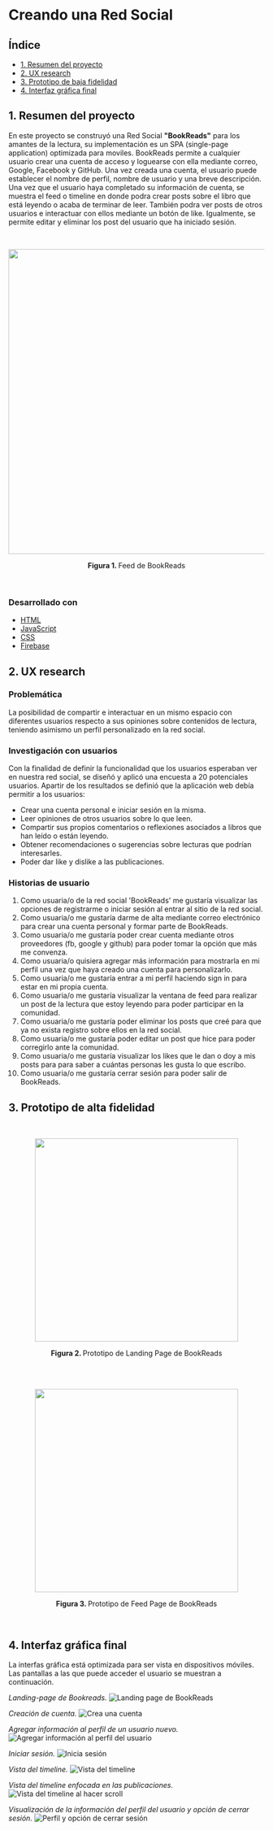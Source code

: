 # Creando una Red Social

## Índice

- [1. Resumen del proyecto](#1-Resumen-del-proyecto)
- [2. UX research](#2-UX-research)
- [3. Prototipo de baja fidelidad](#3-Prototipo-de-baja-fidelidad)
- [4. Interfaz gráfica final](#5-Interfaz-gráfica-final)

## 1. Resumen del proyecto

En este proyecto se construyó una Red Social **"BookReads"** para los amantes de la lectura, su implementación es un SPA (single-page application) optimizada para moviles. BookReads permite a cualquier usuario crear una cuenta de acceso y loguearse con ella mediante correo, Google, Facebook y GitHub. Una vez creada una cuenta, el usuario puede establecer el nombre de perfil, nombre de usuario y una breve descripción. Una vez que el usuario haya completado su información de cuenta, se muestra el feed o timeline en donde podra crear posts sobre el libro que está leyendo o acaba de terminar de leer. También podra ver posts de otros usuarios e interactuar con ellos mediante un botón de like. Igualmente, se permite editar y eliminar los post del usuario que ha iniciado sesión.

<br>

<p align="center">
<img 
height = "600"
src="images/feed.png"/>
</p>     
<p align="center"><strong>Figura 1. </strong>Feed de BookReads</p>
<br/>

### Desarrollado con

- [HTML](https://developer.mozilla.org/en-US/docs/Glossary/HTML)
- [JavaScript](https://www.javascript.com/)
- [CSS](https://developer.mozilla.org/en-US/docs/Web/CSS)
- [Firebase](https://firebase.google.com/?hl=es-419)

## 2. UX research

### Problemática 
La posibilidad de compartir e interactuar en un mismo espacio con diferentes usuarios respecto a sus opiniones sobre contenidos de lectura, teniendo asimismo un perfil personalizado en la red social. 

### Investigación con usuarios
Con la finalidad de definir la funcionalidad que los usuarios esperaban ver en nuestra red social, se diseñó y aplicó una encuesta a 20 potenciales usuarios. Apartir de los resultados se definió que la aplicación web debía permitir a los usuarios: 
- Crear una cuenta personal e iniciar sesión en la misma. 
- Leer opiniones de otros usuarios sobre lo que leen. 
- Compartir sus propios comentarios o reflexiones asociados a libros que han leído o están leyendo. 
- Obtener recomendaciones o sugerencias sobre lecturas que podrían interesarles.
- Poder dar like y dislike a las publicaciones. 

### Historias de usuario
1. Como usuaria/o de la red social 'BookReads' me gustaría visualizar las opciones de registrarme o iniciar sesión al entrar al sitio de la red social.
2. Como usuaria/o me gustaría darme de alta mediante correo electrónico para crear una cuenta personal y formar parte de BookReads.
3. Como usuaria/o me gustaría poder crear cuenta mediante otros proveedores (fb, google y github) para poder tomar la opción que más me convenza.
4. Como usuaria/o quisiera agregar más información para mostrarla en mi perfil una vez que haya creado una cuenta para personalizarlo.
5. Como usuaria/o me gustaría entrar a mi perfil haciendo sign in para estar en mi propia cuenta.
6. Como usuaria/o me gustaría visualizar la ventana de feed para realizar un post de la lectura que estoy leyendo para poder participar en la comunidad.
7. Como usuaria/o me gustaría poder eliminar los posts que creé para que ya no exista registro sobre ellos en la red social.
8. Como usuaria/o me gustaría poder editar un post que hice para poder corregirlo ante la comunidad. 
9. Como usuaria/o me gustaría visualizar los likes que le dan o doy a mis posts para para saber a cuántas personas les gusta lo que escribo.
10. Como usuaria/o me gustaría cerrar sesión para poder salir de BookReads.

## 3. Prototipo de alta fidelidad
<br/>
<p align="center">
<img 
height = "400"
src="images/landingPrototype.png"/>
</p>     
<p align="center"><strong>Figura 2. </strong>Prototipo de Landing Page de BookReads</p>
<br/>

<br/>
<p align="center">
<img 
height = "400"
src="images/feedPrototype.png"/>
</p>     
<p align="center"><strong>Figura 3. </strong>Prototipo de Feed Page de BookReads</p>
<br/>

## 4. Interfaz gráfica final
La interfas gráfica está optimizada para ser vista en dispositivos móviles. Las pantallas a las que puede acceder el usuario se muestran a continuación.

*Landing-page de Bookreads.*
![Landing page de BookReads](./src/assets/bookreads-landing.png)

*Creación de cuenta.*
![Crea una cuenta](./src/assets/bookreads-create-acc.png)

*Agregar información al perfil de un usuario nuevo.*
![Agregar información al perfil del usuario](./src/assets/bookreads-add-info.png)

*Iniciar sesión.*
![Inicia sesión](./src/assets/bookreads-sign-in.png)

*Vista del timeline.*
![Vista del timeline](./src/assets/bookreads-timeline.png)

*Vista del timeline enfocada en las publicaciones.*
![Vista del timeline al hacer scroll](./src/assets/bookreads-timeline-2.png)

*Visualización de la información del perfil del usuario y opción de cerrar sesión.*
![Perfil y opción de cerrar sesión](./src/assets/bookreads-user-profile.png)
